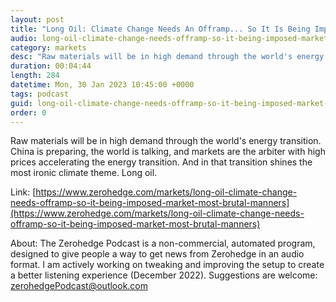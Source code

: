 ```yaml
---
layout: post
title: "Long Oil: Climate Change Needs An Offramp... So It Is Being Imposed By The Market In The Most Brutal Of Manners"
audio: long-oil-climate-change-needs-offramp-so-it-being-imposed-market-most-brutal-manners-0
category: markets
desc: "Raw materials will be in high demand through the world's energy transition. China is preparing, the world is talking, and markets are the arbiter with high prices accelerating the energy transition. And in that transition shines the most ironic climate theme. Long oil."
duration: 00:04:44
length: 284
datetime: Mon, 30 Jan 2023 10:45:00 +0000
tags: podcast
guid: long-oil-climate-change-needs-offramp-so-it-being-imposed-market-most-brutal-manners-0
order: 0
---
```

Raw materials will be in high demand through the world's energy transition. China is preparing, the world is talking, and markets are the arbiter with high prices accelerating the energy transition. And in that transition shines the most ironic climate theme. Long oil.

Link: [https://www.zerohedge.com/markets/long-oil-climate-change-needs-offramp-so-it-being-imposed-market-most-brutal-manners](https://www.zerohedge.com/markets/long-oil-climate-change-needs-offramp-so-it-being-imposed-market-most-brutal-manners)

About: The Zerohedge Podcast is a non-commercial, automated program, designed to give people a way to get news from Zerohedge in an audio format.  I am actively working on tweaking and improving the setup to create a better listening experience (December 2022).  Suggestions are welcome: [zerohedgePodcast@outlook.com](mailto:zerohedgePodcast@outlook.com)